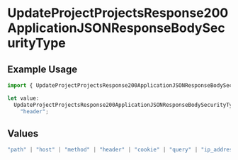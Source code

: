 # UpdateProjectProjectsResponse200ApplicationJSONResponseBodySecurityType

## Example Usage

```typescript
import { UpdateProjectProjectsResponse200ApplicationJSONResponseBodySecurityType } from "@vercel/sdk/models/updateprojectop.js";

let value:
  UpdateProjectProjectsResponse200ApplicationJSONResponseBodySecurityType =
    "header";
```

## Values

```typescript
"path" | "host" | "method" | "header" | "cookie" | "query" | "ip_address" | "protocol" | "scheme" | "environment" | "region" | "initial_request_path"
```